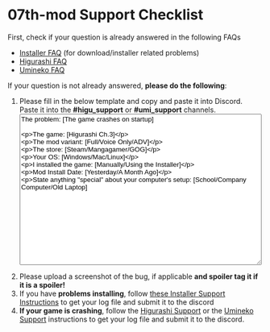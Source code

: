 # 07th-mod Support Checklist

First, check if your question is already answered in the following FAQs

- [Installer FAQ](Installer/faq.md) (for download/installer related problems)
- [Higurashi FAQ](Higurashi/FAQ.md)
- [Umineko FAQ](Umineko/Umineko-Part-0-TroubleShooting-and-FAQ.md)

If your question is not already answered, **please do the following**:

<ol>
<li>Please fill in the below template and copy and paste it into Discord.<br>
Paste it into the <b>#higu_support</b> or <b>#umi_support</b> channels.
<textarea style="width:100%;height: 300px;font-family:Arial, Helvetica, sans-serif">
The problem: [The game crashes on startup]

The game: [Higurashi Ch.3]

The mod variant: [Full/Voice Only/ADV]

The store: [Steam/Mangagamer/GOG]

Your OS: [Windows/Mac/Linux]

I installed the game: [Manually/Using the Installer]

Mod Install Date: [Yesterday/A Month Ago]

State anything "special" about your computer's setup: [School/Company Computer/Old Laptop]
</textarea>
</li>
<li>Please upload a screenshot of the bug, if applicable <b>and spoiler tag it if it is a spoiler!</b></li>
<li>If you have <b>problems installing</b>, follow <a href="/Installer/support">these Installer Support Instructions</a> to get your log file and submit it to the discord</li>
<li><b>If your game is crashing</b>, follow the <a href="/Higurashi/support">Higurashi Support</a> or the <a href="/Umineko/support">Umineko Support</a> instructions to get your log file and submit it to the discord.</li>
</ol>
